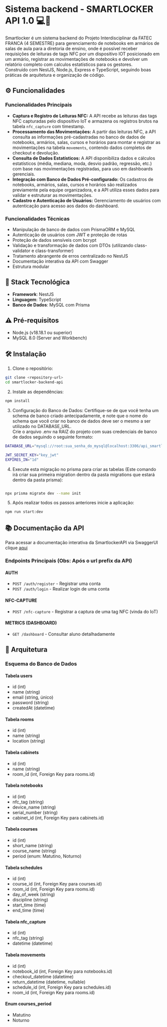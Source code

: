 # Sistema backend - SMARTLOCKER API 1.0 💻🔐

Smartlocker é um sistema backend do Projeto Interdisciplinar da FATEC FRANCA (4 SEMESTRE) para gerenciamento de notebooks em armários de salas de aula para a diretoria de ensino, onde é possível receber requisições de leituras de tags NFC por um dispositivo IOT posicionado em um armário, registrar as movimentações de notebooks e devolver um relatório completo com calculos estatísticos para os gestores.  
Construído com NestJS, Node.js, Express e TypeScript, seguindo boas práticas de arquitetura e organização de código.

## ⚙️ Funcionalidades

### Funcionalidades Principais

- **Captura e Registro de Leituras NFC:** A API recebe as leituras das tags NFC capturadas pelo dispositivo IoT e armazena os registros brutos na tabela `nfc_capture` com timestamp.
- **Processamento das Movimentações:** A partir das leituras NFC, a API consulta as informações pré-cadastradas no banco de dados de notebooks, armários, salas, cursos e horários para montar e registrar as movimentações na tabela `movements`, contendo dados completos de checkout e devolução.
- **Consulta de Dados Estatísticos:** A API disponibiliza dados e cálculos estatísticos (média, mediana, moda, desvio padrão, regressão, etc.) com base nas movimentações registradas, para uso em dashboards gerenciais.
- **Integração com Banco de Dados Pré-configurado:** Os cadastros de notebooks, armários, salas, cursos e horários são realizados previamente pela equipe organizadora, e a API utiliza esses dados para validar e estruturar as movimentações.
- **Cadastro e Autenticação de Usuários:** Gerenciamento de usuários com autenticação para acesso aos dados do dashboard.

### Funcionalidades Técnicas

- Manipulação de banco de dados com PrismaORM e MySQL
- Autenticação de usuários com JWT e proteção de rotas
- Proteção de dados sensíveis com bcrypt
- Validação e transformação de dados com DTOs (utilizando class-validator e class-transformer)
- Tratamento abrangente de erros centralizado no NestJS
- Documentação interativa da API com Swagger
- Estrutura modular

## 🧪 Stack Tecnológica

- **Framework**: NestJS
- **Linguagem**: TypeScript
- **Banco de Dados**: MySQL com Prisma

## ⚠️ Pré-requisitos

- Node.js (v18.18.1 ou superior)
- MySQL 8.0 (Server and Workbench)

## 🛠️ Instalação

1. Clone o repositório:

```bash
git clone <repository-url>
cd smartlocker-backend-api
```

2. Instale as dependências:

```bash
npm install
```

3. Configuração do Banco de Dados: Certifique-se de que você tenha um schema de banco criado antecipadamente, e note que o nome do schema que você criar no banco de dados deve ser o mesmo a ser utilizado no DATABASE_URL.  
   Crie o arquivo .env na RAIZ do projeto com suas credenciais de banco de dados seguindo o seguinte formato:

```bash
DATABASE_URL="mysql://root:sua_senha_do_mysql@localhost:3306/api_smartlocker"

JWT_SECRET_KEY="key_jwt"
EXPIRES_IN="1d"
```

4. Execute esta migração no prisma para criar as tabelas (Este comando irá criar sua primeira migration dentro da pasta migrations que estará dentro da pasta prisma):

```bash

npx prisma migrate dev --name init

```

5. Após realizar todos os passos anteriores inicie a aplicação:

```bash
npm run start:dev
```

## 📚 Documentação da API

Para acessar a documentação interativa da SmartlockerAPI via SwaggerUI clique [aqui](https://smartlocker-api-swagger.vercel.app/#/)

### Endpoints Principais (Obs: Após o url prefix da API)

#### AUTH

- `POST /auth/register` - Registrar uma conta
- `POST /auth/login` - Realizar login de uma conta

#### NFC-CAPTURE

- `POST /nfc-capture` - Registrar a captura de uma tag NFC (vinda do IoT)

#### METRICS (DASHBOARD)

- `GET /dashboard` - Consultar aluno detalhadamente

## 📐 Arquitetura

### Esquema do Banco de Dados

#### Tabela users

- id (int)
- name (string)
- email (string, único)
- password (string)
- createdAt (datetime)

#### Tabela rooms

- id (int)
- name (string)
- location (string)

#### Tabela cabinets

- id (int)
- name (string)
- room_id (int, Foreign Key para rooms.id)

#### Tabela notebooks

- id (int)
- nfc_tag (string)
- device_name (string)
- serial_number (string)
- cabinet_id (int, Foreign Key para cabinets.id)

#### Tabela courses

- id (int)
- short_name (string)
- course_name (string)
- period (enum: Matutino, Noturno)

#### Tabela schedules

- id (int)
- course_id (int, Foreign Key para courses.id)
- room_id (int, Foreign Key para rooms.id)
- day_of_week (string)
- discipline (string)
- start_time (time)
- end_time (time)

#### Tabela nfc_capture

- id (int)
- nfc_tag (string)
- datetime (datetime)

#### Tabela movements

- id (int)
- notebook_id (int, Foreign Key para notebooks.id)
- checkout_datetime (datetime)
- return_datetime (datetime, nullable)
- schedule_id (int, Foreign Key para schedules.id)
- room_id (int, Foreign Key para rooms.id)

#### Enum courses_period

- Matutino
- Noturno
